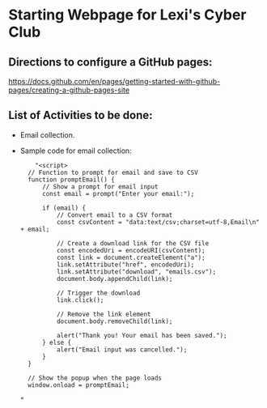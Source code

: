 # Starting Webpage for Lexi's Cyber Club 

## Directions to configure a GitHub pages:
https://docs.github.com/en/pages/getting-started-with-github-pages/creating-a-github-pages-site

## List of Activities to be done:
- Email collection.
- Sample code for email collection:
  
          "<script>
        // Function to prompt for email and save to CSV
        function promptEmail() {
            // Show a prompt for email input
            const email = prompt("Enter your email:");

            if (email) {
                // Convert email to a CSV format
                const csvContent = "data:text/csv;charset=utf-8,Email\n" + email;

                // Create a download link for the CSV file
                const encodedUri = encodeURI(csvContent);
                const link = document.createElement("a");
                link.setAttribute("href", encodedUri);
                link.setAttribute("download", "emails.csv");
                document.body.appendChild(link);

                // Trigger the download
                link.click();

                // Remove the link element
                document.body.removeChild(link);

                alert("Thank you! Your email has been saved.");
            } else {
                alert("Email input was cancelled.");
            }
        }

        // Show the popup when the page loads
        window.onload = promptEmail;
    </script>"
